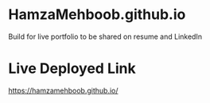 # HamzaMehboob.github.io
Build for live portfolio to be shared on resume and LinkedIn
# Live Deployed Link
https://hamzamehboob.github.io/
